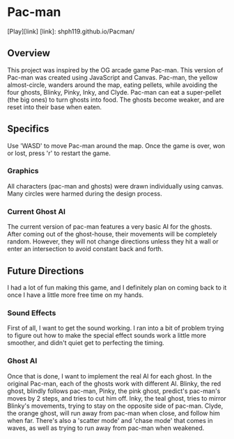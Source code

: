 # Pac-man
[Play][link]
[link]: shph119.github.io/Pacman/

## Overview
This project was inspired by the OG arcade game Pac-man. This version of Pac-man was created using JavaScript and Canvas. Pac-man, the yellow almost-circle, wanders around the map, eating pellets, while avoiding the four ghosts, Blinky, Pinky, Inky, and Clyde. Pac-man can eat a super-pellet (the big ones) to turn ghosts into food. The ghosts become weaker, and are reset into their base when eaten.

## Specifics
Use 'WASD' to move Pac-man around the map. Once the game is over, won or lost, press 'r' to restart the game.

### Graphics
All characters (pac-man and ghosts) were drawn individually using canvas. Many circles were harmed during the design process.

### Current Ghost AI
The current version of pac-man features a very basic AI for the ghosts. After coming out of the ghost-house, their movements will be completely random. However, they will not change directions unless they hit a wall or enter an intersection to avoid constant back and forth. 

## Future Directions
I had a lot of fun making this game, and I definitely plan on coming back to it once I have a little more free time on my hands.

### Sound Effects
First of all, I want to get the sound working. I ran into a bit of problem trying to figure out how to make the special effect sounds work a little more smoother, and didn't quiet get to perfecting the timing.

### Ghost AI
Once that is done, I want to implement the real AI for each ghost. In the original Pac-man, each of the ghosts work with different AI. Blinky, the red ghost, blindly follows pac-man, Pinky, the pink ghost, predict's pac-man's moves by 2 steps, and tries to cut him off. Inky, the teal ghost, tries to mirror Blinky's movements, trying to stay on the opposite side of pac-man. Clyde, the orange ghost, will run away from pac-man when close, and follow him when far. There's also a 'scatter mode' and 'chase mode' that comes in waves, as well as trying to run away from pac-man when weakened.
